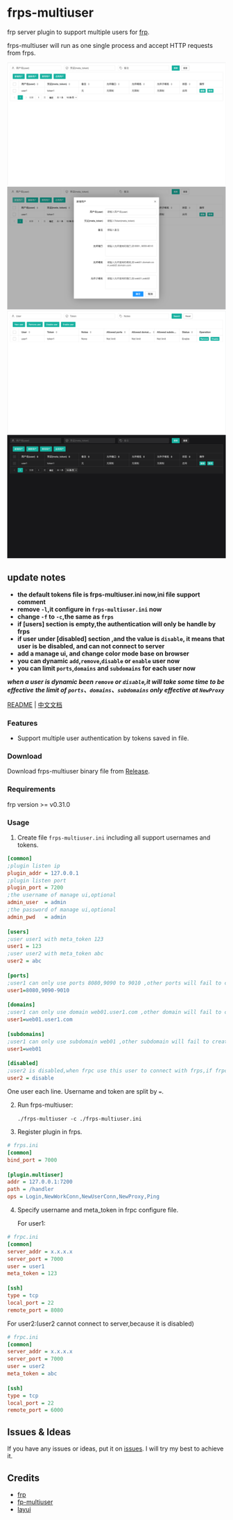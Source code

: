# frps-multiuser

frp server plugin to support multiple users for [frp](https://github.com/fatedier/frp).

frps-multiuser will run as one single process and accept HTTP requests from frps.

![用户列表](screenshots/user%20list.png)
![新增列表](screenshots/new%20user.png)
![支持英文](screenshots/i18n.png)
![自动深色模式](screenshots/dark%20mode.png)

## update notes

+ **the default tokens file is frps-multiuser.ini now,ini file support comment**
+ **remove `-l`,it configure in `frps-multiuser.ini` now**
+ **change `-f` to `-c`,the same as `frps`**
+ **if \[users\] section is empty,the authentication will only be handle by frps**
+ **if user under \[disabled\] section ,and the value is `disable`, it means that user is be disabled, and can not connect to server**
+ **add a manage ui, and change color mode base on browser**
+ **you can dynamic `add`,`remove`,`disable` or `enable` user now**
+ **you can limit `ports`,`domains` and `subdomains` for each user now**

***when a user is dynamic been `remove` or `disable`,it will take some time to be effective***
***the limit of `ports`、`domains`、`subdomains` only effective at `NewProxy`***

[README](README.md) | [中文文档](README_zh.md)

### Features

* Support multiple user authentication by tokens saved in file.

### Download

Download frps-multiuser binary file from [Release](../../releases).

### Requirements

frp version >= v0.31.0

### Usage

1. Create file `frps-multiuser.ini` including all support usernames and tokens.

```ini
[common]
;plugin listen ip
plugin_addr = 127.0.0.1
;plugin listen port
plugin_port = 7200
;the username of manage ui,optional
admin_user  = admin
;the password of manage ui,optional
admin_pwd   = admin

[users]
;user user1 with meta_token 123
user1 = 123
;user user2 with meta_token abc
user2 = abc

[ports]
;user1 can only use ports 8080,9090 to 9010 ,other ports will fail to create proxy (frpc can normally startup)
user1=8080,9090-9010

[domains]
;user1 can only use domain web01.user1.com ,other domain will fail to create proxy (frpc can normally startup)
user1=web01.user1.com

[subdomains]
;user1 can only use subdomain web01 ,other subdomain will fail to create proxy (frpc can normally startup)
user1=web01

[disabled]
;user2 is disabled,when frpc use this user to connect with frps,if frpc is not startup,it cannot startup,if it's already startup,it will always show error logs on console
user2 = disable
```

   One user each line. Username and token are split by `=`.

2. Run frps-multiuser:

   `./frps-multiuser -c ./frps-multiuser.ini`

3. Register plugin in frps.

```ini
# frps.ini
[common]
bind_port = 7000

[plugin.multiuser]
addr = 127.0.0.1:7200
path = /handler
ops = Login,NewWorkConn,NewUserConn,NewProxy,Ping
```

4. Specify username and meta_token in frpc configure file.

   For user1:

```ini
# frpc.ini
[common]
server_addr = x.x.x.x
server_port = 7000
user = user1
meta_token = 123

[ssh]
type = tcp
local_port = 22
remote_port = 8080
```

   For user2:(user2 cannot connect to server,because it is disabled)

```ini
# frpc.ini
[common]
server_addr = x.x.x.x
server_port = 7000
user = user2
meta_token = abc

[ssh]
type = tcp
local_port = 22
remote_port = 6000
```

## Issues & Ideas

If you have any issues or ideas, put it on [issues](https://github.com/yhl452493373/frps-multiuser/issues). I will try my best to achieve it.

## Credits

+ [frp](https://github.com/fatedier/frp)
+ [fp-multiuser](https://github.com/gofrp/fp-multiuser)
+ [layui](https://github.com/layui/layui)